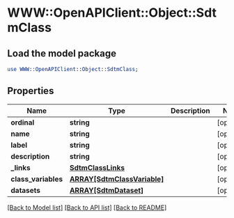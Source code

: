 # WWW::OpenAPIClient::Object::SdtmClass

## Load the model package
```perl
use WWW::OpenAPIClient::Object::SdtmClass;
```

## Properties
Name | Type | Description | Notes
------------ | ------------- | ------------- | -------------
**ordinal** | **string** |  | [optional] 
**name** | **string** |  | [optional] 
**label** | **string** |  | [optional] 
**description** | **string** |  | [optional] 
**_links** | [**SdtmClassLinks**](SdtmClassLinks.md) |  | [optional] 
**class_variables** | [**ARRAY[SdtmClassVariable]**](SdtmClassVariable.md) |  | [optional] 
**datasets** | [**ARRAY[SdtmDataset]**](SdtmDataset.md) |  | [optional] 

[[Back to Model list]](../README.md#documentation-for-models) [[Back to API list]](../README.md#documentation-for-api-endpoints) [[Back to README]](../README.md)


